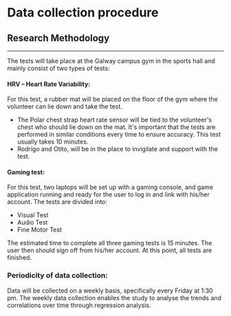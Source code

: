 # Data collection procedure
## Research Methodology
***

The tests will take place at the Galway campus gym in the sports hall and mainly consist of two types of tests:
#### HRV – Heart Rate Variability: 
For this test, a rubber mat will be placed on the floor of the gym where the volunteer can lie down and take the test.
-   The Polar chest strap heart rate sensor will be tied to the volunteer's chest who should lie down on the mat. It's important that the tests are performed in similar conditions every time to ensure accuracy. This test usually takes 10 minutes.
-  Rodrigo and Otito, will be in the place to invigilate and support with the test.

#### Gaming test: 
For this test, two laptops will be set up with a gaming console, and game application running and ready for the user to log in and link with his/her account. The tests are divided into:
-   Visual Test
-   Audio Test
-   Fine Motor Test

The estimated time to complete all three gaming tests is 15 minutes. The user then should sign off from his/her account. At this point, all tests are finished.

### Periodicity of data collection:
Data will be collected on a weekly basis, specifically every Friday at 1:30 pm. The weekly data collection enables the study to analyse the trends and correlations over time through regression analysis.



